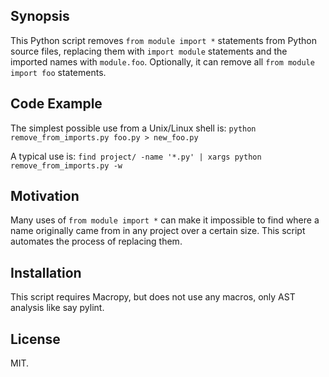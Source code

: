 ## Synopsis

This Python script removes `from module import *` statements from
Python source files, replacing them with `import module` statements
and the imported names with `module.foo`.  Optionally, it can remove
all `from module import foo` statements.

## Code Example

The simplest possible use from a Unix/Linux shell is:
`python remove_from_imports.py foo.py > new_foo.py`

A typical use is:
`find project/ -name '*.py' | xargs python remove_from_imports.py -w`

## Motivation

Many uses of `from module import *` can make it impossible to find
where a name originally came from in any project over a certain size.
This script automates the process of replacing them.

## Installation

This script requires Macropy, but does not use any macros, only AST
analysis like say pylint.

## License

MIT.
